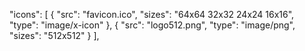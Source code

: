 "icons": [
    {
      "src": "favicon.ico",
      "sizes": "64x64 32x32 24x24 16x16",
      "type": "image/x-icon"
    },
    {
      "src": "logo512.png",
      "type": "image/png",
      "sizes": "512x512"
    }
  ],